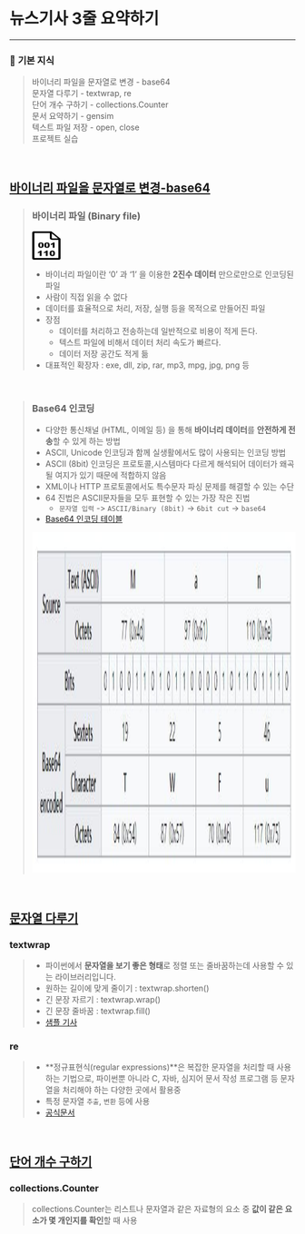 # **뉴스기사 3줄 요약하기**


---
### 📝 **기본 지식**
> 바이너리 파일을 문자열로 변경 - base64 <br>
> 문자열 다루기 - textwrap, re <br>
> 단어 개수 구하기 - collections.Counter <br>
> 문서 요약하기 - gensim <br>
> 텍스트 파일 저장 - open, close <br>
> 프로젝트 실습

<br>

## [바이너리 파일을 문자열로 변경-base64](https://github.com/qsdcfd/Python_Project/blob/TIL/Simple_Project/Text_summary/02.%20%E1%84%87%E1%85%A1%E1%84%8B%E1%85%B5%E1%84%82%E1%85%A5%E1%84%85%E1%85%B5%20%E1%84%91%E1%85%A1%E1%84%8B%E1%85%B5%E1%86%AF%E1%84%8B%E1%85%B3%E1%86%AF%20%E1%84%86%E1%85%AE%E1%86%AB%E1%84%8C%E1%85%A1%E1%84%8B%E1%85%A7%E1%86%AF%E1%84%85%E1%85%A9%20%E1%84%87%E1%85%A7%E1%86%AB%E1%84%80%E1%85%A7%E1%86%BC%20-%20base64.py)

> ### **바이너리 파일 (Binary file)** 
> <img align='left' src='img/binary_icon.png' width='50' height='50'/> <br> <br> <br>
>
> - 바이너리 파일이란 ‘0’ 과 ‘1’ 을 이용한 **2진수 데이터** 만으로만으로 인코딩된 파일
> - 사람이 직접 읽을 수 없다
> - 데이터를 효율적으로 처리, 저장, 실행 등을 목적으로 만들어진 파일
> - 장점
>    - 데이터를 처리하고 전송하는데 일반적으로 비용이 적게 든다.
>    - 텍스트 파일에 비해서 데이터 처리 속도가 빠르다.
>    - 데이터 저장 공간도 적게 듦
> - 대표적인 확장자 : exe, dll, zip, rar, mp3, mpg, jpg, png 등

<br>

> ### **Base64 인코딩**
> - 다양한 통신채널 (HTML, 이메일 등) 을 통해 **바이너리 데이터**를 **안전하게 전송**할 수 있게 하는 방법
> - ASCII, Unicode 인코딩과 함께 실생활에서도 많이 사용되는 인코딩 방법
> - ASCII (8bit) 인코딩은 프로토콜,시스템마다 다르게 해석되어 데이터가 왜곡될 여지가 있기 때문에 적합하지 않음
> - XML이나 HTTP 프로토콜에서도 특수문자 파싱 문제를 해결할 수 있는 수단
> - 64 진법은 ASCII문자들을 모두 표현할 수 있는 가장 작은 진법
>    - `문자열 입력` -> `ASCII/Binary (8bit)` -> `6bit cut` -> `base64`
> - [Base64 인코딩 테이블](https://en.wikipedia.org/wiki/Base64)
> <img src='img/base64_example.png' width='600' height='600'/>

<br>

## [문자열 다루기](https://github.com/qsdcfd/Python_Project/tree/TIL/Simple_Project/Text_summary)

### textwrap

> - 파이썬에서 **문자열을 보기 좋은 형태**로 정렬 또는 줄바꿈하는데 사용할 수 있는 라이브러리입니다.
> - 원하는 길이에 맞게 줄이기 : textwrap.shorten()
> - 긴 문장 자르기 : textwrap.wrap()
> - 긴 문장 줄바꿈 : textwrap.fill()
> - [샘플 기사](https://www.codingworldnews.com/news/articleView.html?idxno=12116)

### re

> - **정규표현식(regular expressions)**은 복잡한 문자열을 처리할 때 사용하는 기법으로, 파이썬뿐 아니라 C, 자바, 심지어 문서 작성 프로그램 등 문자열을 처리해야 하는 다양한 곳에서 활용중
> - 특정 문자열 `추출`, `변환` 등에 사용
> - [공식문서](https://docs.python.org/3/library/re.html)

<br>

## [단어 개수 구하기](https://github.com/qsdcfd/Python_Project/blob/TIL/Simple_Project/Text_summary/04.%20%E1%84%83%E1%85%A1%E1%86%AB%E1%84%8B%E1%85%A5%20%E1%84%80%E1%85%A2%E1%84%89%E1%85%AE%20%E1%84%80%E1%85%AE%E1%84%92%E1%85%A1%E1%84%80%E1%85%B5%20-%20collections.Counter.py)

### collections.Counter

> collections.Counter는 리스트나 문자열과 같은 자료형의 요소 중 **값이 같은 요소가 몇 개인지를 확인**할 때 사용
